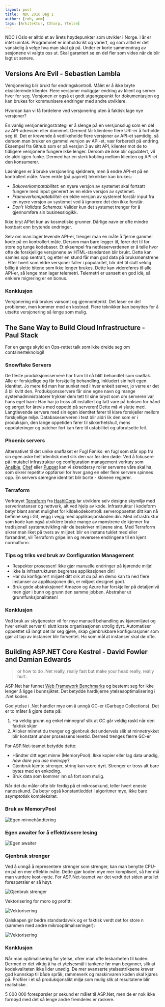 ```yaml
---
layout: post
title:  NDC 2016 Dag 1
author: [roh, anm]
tags: [Arkitektur, CSharp, Ytelse]
---
```

NDC i Oslo er alltid et av årets høydepunkter som utvikler i Norge. I år er intet unntak. Programmet er innholdsrikt og variert, og som alltid er det vanskelig å velge hva man skal gå på. Under er korte sammendrag av sesjonene vi valgte oss ut. Skal garantert se en del fler som video når de blir lagt ut senere.

<!--more-->

## Versions Are Evil - Sebastien Lambla

Versjonering blir brukt for endringskontroll. Målet er å ikke bryte eksisterende klienter. Flere versjoner muliggjør endring av klient og server hver for seg. Versjonen er også et godt utgangspunkt for dokumentasjon og kan brukes for kommunisere endringer med andre utviklere.

Hvordan kan vi få fordelene ved versjonering uten å faktisk lage nye versjoner?

En vanlig versjoneringsstrategi er å slenge på en versjonsslug som en del av API-adressen eller domenet. Dermed får klientene flere URI-er å forholde seg til. Det er krevende å vedlikeholde flere versjoner av API-et samtidig, så dersom man bruker en gammel versjon av API-et, vær forberedt på endring. Eksempel fra Github som er på versjon 3 av sitt API, klienter mot de to tidligere versjonene fungere ikke lenger. Dersom de ikke blir oppdatert, vil de aldri igjen funke. Dermed har en sterk kobling mellom klienten og API-et den konsumerer.

Løsningen er å bruke versjonering sjeldnere, men å endre API-et på en kontrollert måte. Noen enkle (på papiret) teknikker kan brukes:

- *Bakoverkompatabilitet:* en nyere versjon av systemet skal fortsatt fungere med input generert av en eldre versjon av systemet.
- *Framoverkompatabilitet:* en eldre versjon av systemet forstår input fra en nyere versjon av systemet ved å ignorere det den ikke forstår.
- *Don't Validate Schemas:* Valider kun det systemet trenger for å gjennomføre sin businesslogikk.

Ikke bryt APIet kun av kosmetiske grunner. Dårlige navn er ofte mindre kostbart enn brytende endringer.

Selv om man lager levende API-er, trenger man en måte å fjerne gammel kode på en kontrollert måte. Dersom man bare legger til, fører det til for store og tunge kodebaser. Et eksempel fra nettleserverdenen er å telle hvor ofte de forskjellige versjonene av HTML-standarden blir brukt. Dette kan samles opp sentralt, og etter en stund får man god data på bruksmønstrene . Etter hvert som eldre versjoner faller i popularitet, blir det til slutt veldig billig å slette bitene som ikke lenger brukes. Dette kan videreføres til alle API-er, så lenge man lager telemetri. Telemetri er uansett en god idè, så enklere migrering er en bonus.

### Konklusjon

Versjonering må brukes varsomt og gjennomtenkt. Det løser en del problemer, men kommer med en kostnad. Flere teknikker kan benyttes for å utsette versjonering så lenge som mulig.

## The Sane Way to Build Cloud Infrastructure - Paul Stack

For en gangs skyld en Ops-rettet talk som ikke dreide seg om containerteknologi!

### Snowflake Servers
De fleste produksjonsservere har fram til nå blitt behandlet som snøflak. Alle er forskjellige og får forskjellig behandling,
inkludert sin helt egen identitet. Jo mere tid man har sunket ned i hver enkelt server, jo verre er det å bli kvitt den. Produksjonsservere
får sine egne navn og mange systemadministratorer trykker dem tett til sine bryst som om serveren var hans eget barn: Han har jo
tross alt installert og tatt vare på boksen for hånd og sørget for årevis med oppetid på serveren! Dette må vi slutte med.
Langtlevende servere med sin egen identitet fører til klare forskjeller mellom forskjellige miljø. Databaseserveren i test blir
aldri lik den som er i produksjon, den lange oppetiden fører til sikkerhetshull, mens oppdateringer og patcher fort kan føre til
ustabilitet og uforutsette feil.

### Phoenix servers
Alternativet til det unike snøflaket er Fugl Føniks: en fugl som står opp fra sin egen aske helt identisk med slik den var før den
døde. Ved å
fokusere på imutabel infrastruktur og configuration management verktøy som [Ansible](https://www.ansible.com/),
[Chef](https://www.chef.io/chef/) eller [Puppet](https://puppet.com/) kan vi skreddersy roller serverne våre skal ha, som sikrer
repetitiv oppførsel for hver gang en eller flere servere spinnes opp. En servers særegne identitet blir borte - klonene regjerer.  

### Terraform
Verktøyet [Terraform](https://www.terraform.io/) fra [HashiCorp](https://www.hashicorp.com/) lar utviklere selv designe skymiljø
med serverinstanser og nettverk, alt ved hjelp av kode. Infrastruktur i kodeform betyr blant annet mulighet for kildekodekontroll:
serveroppsettet ditt kan nå befinne seg i Git, vegg i vegg med applikasjonskoden din. Med infrastruktur som kode kan også
utviklere bruke mange av mønstrene de kjenner fra tradisjonell systemutvikling når de beskriver miljøene sine. Med Terraform
sikrer man liket på tvers av miljøet: blir en instans tuklet med eller forrandret, vil Terraform gripe inn og reversere endringene
til en kjent normalform.

### Tips og triks ved bruk av Configuration Management

* Respekter prosessen! Ikke gjør manuelle endringer på kjørende miljø!
* Ikke la infrastrukturen begrense applikasjonen din!
* Har du konfigurert miljøet ditt slik at du på en demo kan ta ned flere instanser av applikasjonen din, er miljøet designet godt.
* Bruk gode abstraksjoner! Amazon og Azure har forskjeller på detaljenivå men gjør i bunn og grunn den samme jobben. Abstraher ut
    grunnfunksjonaliteten!

### Konklusjon

Ved bruk av skytjenester vil for mye manuell behandling av kjøremiljøet og hver enkelt server til slutt koste organisasjonen
utrolig dyrt. Automatiser oppsettet så langt det lar seg gjøre, skap gjenbrukbare konfigurasjoner som gjør at tap av instanser
blir forventet. Ha som mål at instanser skal dø ofte.

## Building ASP.NET Core Kestrel - David Fowler and Damian Edwards

> or how to do .Net really, really fast but make your head really, really hurt.

ASP.Net har funnet [Web Framework Benchmarks](https://www.techempower.com/benchmarks/) og bestemt seg for ikke lenger å ligge i bunnsjiktet. Det betydde hardkjerne ytelsesoptimalisering i .Net koden.

God ytelse i .Net handler mye om å unngå GC-er (Garbage Collections). Det er to måter å gjøre dette på:

1. Ha veldig grunn og enkel minnegraf slik at GC går veldig raskt når den faktisk skjer
2. Alloker minnet du trenger og gjenbruk det underveis slik at minnetrykket blir konstant under prosessens levetid. Dermed trenges færre GC-er

For ASP.Net-teamet betydde dette:

- Håndter ditt eget minne (MemoryPool). Ikke kopier eller lag data  unødig, *how dare you use memcpy*?
- Gjenbruk kjente strenger, string kan være dyrt. Strenger er tross alt bare bytes med en enkoding.
- Bruk data som kommer inn så fort som mulig.

Når det du måler ofte blir ferdig på et mikrosekund, teller hvert eneste nanosekund. Da betyr også konstantleddet i algoritmer mye, ikke bare asymptotisk kompleksitet.

### Bruk av MemoryPool

![Egen minnehåndtering](../../../img/roh/memory_pool.jpg)

### Egen awaiter for å effektivisere lesing

![Egen awaiter](../../../img/roh/custom_awaiter.jpg)

### Gjenbruk strenger

Ved å unngå å representere strenger som strenger, kan man benytte CPU-en på en mer effektiv måte. Dette gjør koden mye mer komplisert, så her må man vurdere kost-nytte. For ASP.Net-teamet var det verdt det siden antallet forespørsler er så høyt.

![Gjenbruk strenger](../../../img/roh/re-use_strings.jpg)

Vektorisering for moro og profitt:

![Vektorisering](../../../img/roh/vectorize.jpg)

Galskapen gir bedre standardavvik og er faktisk verdt det for store n (sammen med andre mikrooptimaliseringer):

![Vektorisering](../../../img/roh/worth_it.jpg)

### Konklusjon

Når man optimalisering for ytelse, ofrer man ofte lesbarheten til koden. Dermed er det viktig å ha et ytelsesmål i tankene før man begynner, slik at kodekvaliteten ikke lider unødig. De mer avanserte ytelsestriksene krever god kunnskap til både språk, rammeverk og maskinvaren koden skal kjøres på. Profiler i et så produksjonslikt miljø som mulig slik at resultatene blir realistiske.

5 000 000 forespørsler pr sekund er målet til ASP.Net, men de er nok ikke fornøyd med det så lenge andre fremdeles er raskere.
